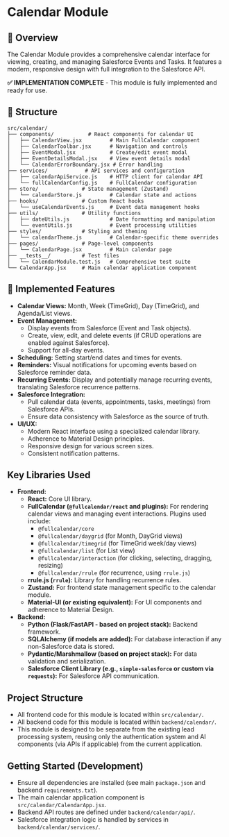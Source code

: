 # Calendar Module

## 🎯 Overview

The Calendar Module provides a comprehensive calendar interface for viewing, creating, and managing Salesforce Events and Tasks. It features a modern, responsive design with full integration to the Salesforce API.

**✅ IMPLEMENTATION COMPLETE** - This module is fully implemented and ready for use.

## 📁 Structure

```
src/calendar/
├── components/           # React components for calendar UI
│   ├── CalendarView.jsx         # Main FullCalendar component
│   ├── CalendarToolbar.jsx      # Navigation and controls
│   ├── EventModal.jsx           # Create/edit event modal
│   ├── EventDetailsModal.jsx    # View event details modal
│   └── CalendarErrorBoundary.jsx # Error handling
├── services/            # API services and configuration
│   ├── calendarApiService.js    # HTTP client for calendar API
│   └── fullCalendarConfig.js    # FullCalendar configuration
├── store/              # State management (Zustand)
│   └── calendarStore.js         # Calendar state and actions
├── hooks/              # Custom React hooks
│   └── useCalendarEvents.js     # Event data management hooks
├── utils/              # Utility functions
│   ├── dateUtils.js             # Date formatting and manipulation
│   └── eventUtils.js            # Event processing utilities
├── styles/             # Styling and theming
│   └── calendarTheme.js         # Calendar-specific theme overrides
├── pages/              # Page-level components
│   └── CalendarPage.jsx         # Main calendar page
├── __tests__/          # Test files
│   └── CalendarModule.test.js   # Comprehensive test suite
└── CalendarApp.jsx     # Main calendar application component
```

## 🚀 Implemented Features

* **Calendar Views:** Month, Week (TimeGrid), Day (TimeGrid), and Agenda/List views.
* **Event Management:**
  * Display events from Salesforce (Event and Task objects).
  * Create, view, edit, and delete events (if CRUD operations are enabled against Salesforce).
  * Support for all-day events.
* **Scheduling:** Setting start/end dates and times for events.
* **Reminders:** Visual notifications for upcoming events based on Salesforce reminder data.
* **Recurring Events:** Display and potentially manage recurring events, translating Salesforce recurrence patterns.
* **Salesforce Integration:**
  * Pull calendar data (events, appointments, tasks, meetings) from Salesforce APIs.
  * Ensure data consistency with Salesforce as the source of truth.
* **UI/UX:**
  * Modern React interface using a specialized calendar library.
  * Adherence to Material Design principles.
  * Responsive design for various screen sizes.
  * Consistent notification patterns.

## Key Libraries Used

* **Frontend:**
  * **React:** Core UI library.
  * **FullCalendar (`@fullcalendar/react` and plugins):** For rendering calendar views and managing event interactions. Plugins used include:
    * `@fullcalendar/core`
    * `@fullcalendar/daygrid` (for Month, DayGrid views)
    * `@fullcalendar/timegrid` (for TimeGrid week/day views)
    * `@fullcalendar/list` (for List view)
    * `@fullcalendar/interaction` (for clicking, selecting, dragging, resizing)
    * `@fullcalendar/rrule` (for recurrence, using `rrule.js`)
  * **rrule.js (`rrule`):** Library for handling recurrence rules.
  * **Zustand:** For frontend state management specific to the calendar module.
  * **Material-UI (or existing equivalent):** For UI components and adherence to Material Design.
* **Backend:**
  * **Python (Flask/FastAPI - based on project stack):** Backend framework.
  * **SQLAlchemy (if models are added):** For database interaction if any non-Salesforce data is stored.
  * **Pydantic/Marshmallow (based on project stack):** For data validation and serialization.
  * **Salesforce Client Library (e.g., `simple-salesforce` or custom via `requests`):** For Salesforce API communication.

## Project Structure

* All frontend code for this module is located within `src/calendar/`.
* All backend code for this module is located within `backend/calendar/`.
* This module is designed to be separate from the existing lead processing system, reusing only the authentication system and AI components (via APIs if applicable) from the current application.

## Getting Started (Development)

* Ensure all dependencies are installed (see main `package.json` and backend `requirements.txt`).
* The main calendar application component is `src/calendar/CalendarApp.jsx`.
* Backend API routes are defined under `backend/calendar/api/`.
* Salesforce integration logic is handled by services in `backend/calendar/services/`.
